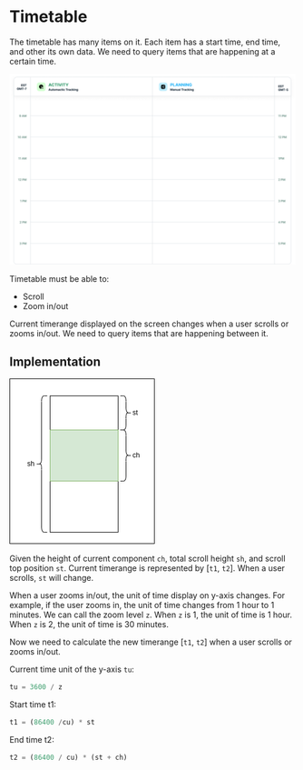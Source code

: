 # Timetable

The timetable has many items on it. Each item has a start time, end time, and other its own data. We need to query items that are happening at a certain time.

![timetable](./assets/Timeline.png)

Timetable must be able to:

- Scroll
- Zoom in/out


Current timerange displayed on the screen changes when a user scrolls or zooms in/out. We need to query items that are happening between it.

## Implementation

![screen](./assets/screen.png)

Given the height of current component `ch`, total scroll height `sh`, and scroll top position `st`. Current timerange is represented by [`t1`, `t2`]. When a user scrolls, `st` will change.

When a user zooms in/out, the unit of time display on y-axis changes. For example, if the user zooms in, the unit of time changes from 1 hour to 1 minutes. We can call the zoom level `z`. When `z` is 1, the unit of time is 1 hour. When `z` is 2, the unit of time is 30 minutes.

Now we need to calculate the new timerange [`t1`, `t2`] when a user scrolls or zooms in/out.

Current time unit of the y-axis `tu`:

```python
tu = 3600 / z
```

Start time t1:

```python
t1 = (86400 /cu) * st
```

End time t2:

```python
t2 = (86400 / cu) * (st + ch)
```

